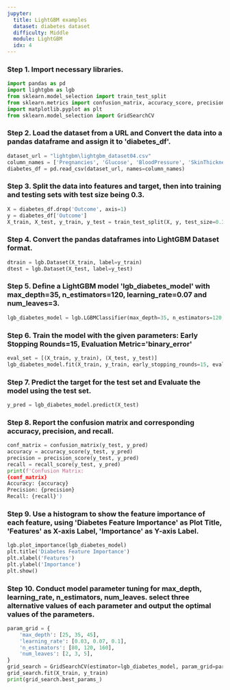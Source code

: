 ```yaml
---
jupyter:
  title: LightGBM examples
  dataset: diabetes dataset
  difficulty: Middle
  module: LightGBM
  idx: 4
---
```


### Step 1. Import necessary libraries.
```python
import pandas as pd
import lightgbm as lgb
from sklearn.model_selection import train_test_split
from sklearn.metrics import confusion_matrix, accuracy_score, precision_score, recall_score
import matplotlib.pyplot as plt
from sklearn.model_selection import GridSearchCV
```

### Step 2. Load the dataset from a URL and Convert the data into a pandas dataframe and assign it to 'diabetes_df'.
```python
dataset_url = "lightgbm\lightgbm_dataset04.csv"
column_names = ['Pregnancies', 'Glucose', 'BloodPressure', 'SkinThickness', 'Insulin', 'BMI', 'DiabetesPedigreeFunction', 'Age', 'Outcome']
diabetes_df = pd.read_csv(dataset_url, names=column_names)
```

### Step 3. Split the data into features and target, then into training and testing sets with test size being 0.3.
```python
X = diabetes_df.drop('Outcome', axis=1)
y = diabetes_df['Outcome']
X_train, X_test, y_train, y_test = train_test_split(X, y, test_size=0.3, random_state=42)
```

### Step 4. Convert the pandas dataframes into LightGBM Dataset format.
```python
dtrain = lgb.Dataset(X_train, label=y_train)
dtest = lgb.Dataset(X_test, label=y_test)
```

### Step 5. Define a LightGBM model 'lgb_diabetes_model' with max_depth=35, n_estimators=120, learning_rate=0.07 and num_leaves=3.
```python
lgb_diabetes_model = lgb.LGBMClassifier(max_depth=35, n_estimators=120, learning_rate=0.07, num_leaves=3)
```

### Step 6. Train the model with the given parameters: Early Stopping Rounds=15, Evaluation Metric='binary_error'
```python
eval_set = [(X_train, y_train), (X_test, y_test)]
lgb_diabetes_model.fit(X_train, y_train, early_stopping_rounds=15, eval_metric='binary_error', eval_set=eval_set, verbose=True)
```

### Step 7. Predict the target for the test set and Evaluate the model using the test set.
```python
y_pred = lgb_diabetes_model.predict(X_test)
```

### Step 8. Report the confusion matrix and corresponding accuracy, precision, and recall.
```python
conf_matrix = confusion_matrix(y_test, y_pred)
accuracy = accuracy_score(y_test, y_pred)
precision = precision_score(y_test, y_pred)
recall = recall_score(y_test, y_pred)
print(f'Confusion Matrix:
{conf_matrix}
Accuracy: {accuracy}
Precision: {precision}
Recall: {recall}')
```

### Step 9. Use a histogram to show the feature importance of each feature, using 'Diabetes Feature Importance' as Plot Title, 'Features' as X-axis Label, 'Importance' as Y-axis Label.
```python
lgb.plot_importance(lgb_diabetes_model)
plt.title('Diabetes Feature Importance')
plt.xlabel('Features')
plt.ylabel('Importance')
plt.show()
```

### Step 10. Conduct model parameter tuning for max_depth, learning_rate, n_estimators, num_leaves. select three alternative values of each parameter and output the optimal values of the parameters.
```python
param_grid = {
    'max_depth': [25, 35, 45],
    'learning_rate': [0.03, 0.07, 0.1],
    'n_estimators': [80, 120, 160],
    'num_leaves': [2, 3, 5],
}
grid_search = GridSearchCV(estimator=lgb_diabetes_model, param_grid=param_grid, scoring='accuracy', cv=3, verbose=1)
grid_search.fit(X_train, y_train)
print(grid_search.best_params_)
```
